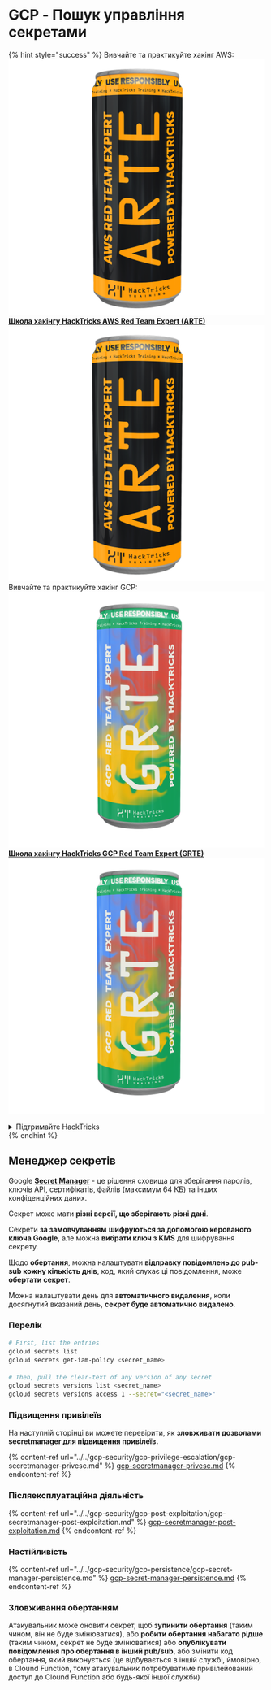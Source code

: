 # GCP - Пошук управління секретами

{% hint style="success" %}
Вивчайте та практикуйте хакінг AWS: <img src="/.gitbook/assets/image.png" alt="" data-size="line">[**Школа хакінгу HackTricks AWS Red Team Expert (ARTE)**](https://training.hacktricks.xyz/courses/arte)<img src="/.gitbook/assets/image.png" alt="" data-size="line">\
Вивчайте та практикуйте хакінг GCP: <img src="/.gitbook/assets/image (2).png" alt="" data-size="line">[**Школа хакінгу HackTricks GCP Red Team Expert (GRTE)**<img src="/.gitbook/assets/image (2).png" alt="" data-size="line">](https://training.hacktricks.xyz/courses/grte)

<details>

<summary>Підтримайте HackTricks</summary>

* Перевірте [**плани підписки**](https://github.com/sponsors/carlospolop)!
* **Приєднуйтесь до** 💬 [**групи Discord**](https://discord.gg/hRep4RUj7f) або [**групи Telegram**](https://t.me/peass) або **слідкуйте** за нами на **Twitter** 🐦 [**@hacktricks\_live**](https://twitter.com/hacktricks\_live)**.**
* **Поширюйте хакінг-прийоми, надсилаючи PR до** [**HackTricks**](https://github.com/carlospolop/hacktricks) та [**HackTricks Cloud**](https://github.com/carlospolop/hacktricks-cloud) репозиторіїв на GitHub.

</details>
{% endhint %}

## Менеджер секретів

Google [**Secret Manager**](https://cloud.google.com/solutions/secrets-management/) - це рішення сховища для зберігання паролів, ключів API, сертифікатів, файлів (максимум 64 КБ) та інших конфіденційних даних.

Секрет може мати **різні версії, що зберігають різні дані**.

Секрети **за замовчуванням** **шифруються за допомогою керованого ключа Google**, але можна **вибрати ключ з KMS** для шифрування секрету.

Щодо **обертання**, можна налаштувати **відправку повідомлень до pub-sub кожну кількість днів**, код, який слухає ці повідомлення, може **обертати секрет**.

Можна налаштувати день для **автоматичного видалення**, коли досягнутий вказаний день, **секрет буде автоматично видалено**.

### Перелік
```bash
# First, list the entries
gcloud secrets list
gcloud secrets get-iam-policy <secret_name>

# Then, pull the clear-text of any version of any secret
gcloud secrets versions list <secret_name>
gcloud secrets versions access 1 --secret="<secret_name>"
```
### Підвищення привілеїв

На наступній сторінці ви можете перевірити, як **зловживати дозволами secretmanager для підвищення привілеїв.**

{% content-ref url="../../gcp-security/gcp-privilege-escalation/gcp-secretmanager-privesc.md" %}
[gcp-secretmanager-privesc.md](../../gcp-security/gcp-privilege-escalation/gcp-secretmanager-privesc.md)
{% endcontent-ref %}

### Післяексплуатаційна діяльність

{% content-ref url="../../gcp-security/gcp-post-exploitation/gcp-secretmanager-post-exploitation.md" %}
[gcp-secretmanager-post-exploitation.md](../../gcp-security/gcp-post-exploitation/gcp-secretmanager-post-exploitation.md)
{% endcontent-ref %}

### Настійливість

{% content-ref url="../../gcp-security/gcp-persistence/gcp-secret-manager-persistence.md" %}
[gcp-secret-manager-persistence.md](../../gcp-security/gcp-persistence/gcp-secret-manager-persistence.md)
{% endcontent-ref %}

### Зловживання обертанням

Атакувальник може оновити секрет, щоб **зупинити обертання** (таким чином, він не буде змінюватися), або **робити обертання набагато рідше** (таким чином, секрет не буде змінюватися) або **опублікувати повідомлення про обертання в інший pub/sub**, або змінити код обертання, який виконується (це відбувається в іншій службі, ймовірно, в Clound Function, тому атакувальник потребуватиме привілейований доступ до Clound Function або будь-якої іншої служби)
